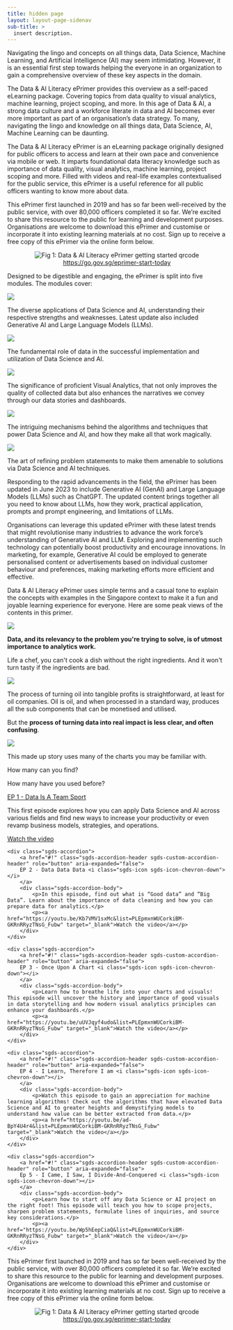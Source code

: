 ```yaml
---
title: hidden page
layout: layout-page-sidenav
sub-title: >
  insert description.
---
```


Navigating the lingo and concepts on all things data, Data Science, Machine Learning, and Artificial Intelligence (AI) may seem intimidating. However, it is an essential first step towards helping the everyone in an organization to gain a comprehensive overview of these key aspects in the domain.

The Data & AI Literacy ePrimer provides this overview as a self-paced eLearning package. Covering topics from data quality to visual analytics, machine learning, project scoping, and more. 
In this age of Data & AI, a strong data culture and a workforce literate in data and AI becomes ever more important as part of an organisation’s data strategy. To many, navigating the lingo and knowledge on all things data, Data Science, AI, Machine Learning can be daunting.

The Data & AI Literacy ePrimer is an eLearning package originally designed for public officers to access and learn at their own pace and convenience via mobile or web. It imparts foundational data literacy knowledge such as importance of data quality, visual analytics, machine learning, project scoping and more. Filled with videos and real-life examples contextualised for the public service, this ePrimer is a useful reference for all public officers wanting to know more about data.

This ePrimer first launched in 2019 and has so far been well-received by the public service, with over 80,000 officers completed it so far. We’re excited to share this resource to the public for learning and development purposes. Organisations are welcome to download this ePrimer and customise or incorporate it into existing learning materials at no cost. Sign up to receive a free copy of this ePrimer via the online form below. 

<figure style="text-align: center">
  <img
    src="/products/collections/data-science-and-artificial-intelligence/img/eprimer-start-today-qrcode.png" 
    alt="Fig 1: Data & AI Literacy ePrimer getting started qrcode"
  />
  <figcaption><a href="https://go.gov.sg/eprimer-start-today" target="_blank">https://go.gov.sg/eprimer-start-today</a></figcaption>
</figure>

Designed to be digestible and engaging, the ePrimer is split into five modules. The modules cover:

<div class="sgds-container">
	<div class="row is-multiline">
		<div class="col is-6-desktop is-12-tablet is-flex">
			<div class="sgds-card-no-border">
				<div class="sgds-card-content"">
				  <p><img src="/products/collections/data-science-and-artificial-intelligence/img/module-1.jpg" /></p>
				</div>
			</div>
		</div>
		<div class="col is-6-desktop is-12-tablet is-flex">
			<div class="sgds-card-no-border">
				<div class="sgds-card-content">
					<p>The diverse applications of Data Science and AI, understanding their respective strengths and weaknesses. Latest update also included Generative AI and Large Language Models (LLMs).</p>
				</div>
			</div>
		</div>
	</div>
</div>

<div class="sgds-container">
	<div class="row is-multiline">
		<div class="col is-6-desktop is-12-tablet is-flex">
			<div class="sgds-card-no-border">
				<div class="sgds-card-content"">
				  <p><img src="/products/collections/data-science-and-artificial-intelligence/img/module-2.jpg" /></p>
				</div>
			</div>
		</div>
		<div class="col is-6-desktop is-12-tablet is-flex">
			<div class="sgds-card-no-border">
				<div class="sgds-card-content">
					<p>The fundamental role of data in the successful implementation and utilization of Data Science and AI.</p>
				</div>
			</div>
		</div>
	</div>
</div>

<div class="sgds-container">
	<div class="row is-multiline">
		<div class="col is-6-desktop is-12-tablet is-flex">
			<div class="sgds-card-no-border">
				<div class="sgds-card-content"">
				  <p><img src="/products/collections/data-science-and-artificial-intelligence/img/module-3.jpg" /></p>
				</div>
			</div>
		</div>
		<div class="col is-6-desktop is-12-tablet is-flex">
			<div class="sgds-card-no-border">
				<div class="sgds-card-content">
					<p>The significance of proficient Visual Analytics, that not only improves the quality of collected data but also enhances the narratives we convey through our data stories and dashboards.</p>
				</div>
			</div>
		</div>
	</div>
</div>

<div class="sgds-container">
	<div class="row is-multiline">
		<div class="col is-6-desktop is-12-tablet is-flex">
			<div class="sgds-card-no-border">
				<div class="sgds-card-content"">
				  <p><img src="/products/collections/data-science-and-artificial-intelligence/img/module-4.jpg" /></p>
				</div>
			</div>
		</div>
		<div class="col is-6-desktop is-12-tablet is-flex">
			<div class="sgds-card-no-border">
				<div class="sgds-card-content">
					<p>The intriguing mechanisms behind the algorithms and techniques that power Data Science and AI, and how they make all that work magically.</p>
				</div>
			</div>
		</div>
	</div>
</div>

<div class="sgds-container">
	<div class="row is-multiline">
		<div class="col is-6-desktop is-12-tablet is-flex">
			<div class="sgds-card-no-border">
				<div class="sgds-card-content"">
				  <p><img src="/products/collections/data-science-and-artificial-intelligence/img/module-5.jpg" /></p>
				</div>
			</div>
		</div>
		<div class="col is-6-desktop is-12-tablet is-flex">
			<div class="sgds-card-no-border">
				<div class="sgds-card-content">
					<p>The art of refining problem statements to make them amenable to solutions via Data Science and AI techniques.</p>
				</div>
			</div>
		</div>
	</div>
</div>

Responding to the rapid advancements in the field, the ePrimer has been updated in June 2023 to include Generative AI (GenAI) and Large Language Models (LLMs) such as ChatGPT. The updated content brings together all you need to know about LLMs, how they work, practical application, prompts and prompt engineering, and limitations of LLMs.

Organisations can leverage this updated ePrimer with these latest trends that might revolutionise many industries to advance the work  force’s understanding of Generative AI and LLM. Exploring and implementing such technology can potentially boost productivity and encourage innovations. In marketing, for example, Generative AI could be employed to generate personalised content or advertisements based on individual customer behaviour and preferences, making marketing efforts more efficient and effective.

Data & AI Literacy ePrimer uses simple terms and a casual tone to explain the concepts with examples in the Singapore context to make it a fun and joyable learning experience for everyone. Here are some peak views of the contents in this primer.

<div class="sgds-container">
	<div class="row is-multiline">
		<div class="col is-6-desktop is-12-tablet is-flex">
			<div class="sgds-card-no-border">
				<div class="sgds-card-content"">
				  <p><img src="/products/collections/data-science-and-artificial-intelligence/img/module-2-2.jpg" /></p>
				</div>
			</div>
		</div>
		<div class="col is-6-desktop is-12-tablet is-flex">
			<div class="sgds-card-no-border">
				<div class="sgds-card-content">
					<p><b>Data, and its relevancy to the problem you're trying to solve, is of utmost importance to analytics work.</b></p>
					<p>Life a chef, you can't cook a dish without the right ingredients. And it won't turn tasty if the ingredients are bad.</p>
				</div>
			</div>
		</div>
	</div>
</div>

<div class="sgds-container">
	<div class="row is-multiline">
		<div class="col is-6-desktop is-12-tablet is-flex">
			<div class="sgds-card-no-border">
				<div class="sgds-card-content"">
				  <p><img src="/products/collections/data-science-and-artificial-intelligence/img/module-1-2.jpg" /></p>
				</div>
			</div>
		</div>
		<div class="col is-6-desktop is-12-tablet is-flex">
			<div class="sgds-card-no-border">
				<div class="sgds-card-content">
					<p>The process of turning oil into tangible profits is straightforward, at least for oil companies. Oil is oil, and when processed in a standard way, produces all the sub components that can be monetised and utilised.</p>
					<p>But the <b>process of turning data into real impact is less clear, and often confusing</b>.</p>
				</div>
			</div>
		</div>
	</div>
</div>

<div class="sgds-container">
	<div class="row is-multiline">
		<div class="col is-6-desktop is-12-tablet is-flex">
			<div class="sgds-card-no-border">
				<div class="sgds-card-content"">
				  <p><img src="/products/collections/data-science-and-artificial-intelligence/img/module-3-2.jpg" /></p>
				</div>
			</div>
		</div>
		<div class="col is-6-desktop is-12-tablet is-flex">
			<div class="sgds-card-no-border">
				<div class="sgds-card-content">
					<p>This made up story uses many of the charts you may be familiar with.</p>
					<p>How many can you find?</p>
					<p>How many have you used before?</p>
				</div>
			</div>
		</div>
	</div>
</div>

<div class="sgds-accordion-set">
	<div class="sgds-accordion">
		<a href="#!" class="sgds-accordion-header sgds-custom-accordion-header" role="button" aria-expanded="true">
		EP 1 - Data Is A Team Sport <i class="sgds-icon sgds-icon-chevron-down"></i>
		</a>
		<div class="sgds-accordion-body">
			<p>This first episode explores how you can apply Data Science and AI across various fields and find new ways to increase your productivity or even revamp business models, strategies, and operations.</p>
			<p><a href="https://youtu.be/l1P90MGsBcQ&list=PLEpmxnWUCorkiBM-GKRnRRyzTNsG_Fubw" target="_blank">Watch the video</a></p>
		</div>
	</div>
	
	<div class="sgds-accordion">
		<a href="#!" class="sgds-accordion-header sgds-custom-accordion-header" role="button" aria-expanded="false">
		EP 2 - Data Data Data <i class="sgds-icon sgds-icon-chevron-down"></i>
		</a>
		<div class="sgds-accordion-body">
			<p>In this episode, find out what is “Good data” and “Big Data”. Learn about the importance of data cleaning and how you can prepare data for analytics.</p>
			<p><a href="https://youtu.be/Kb7VMV1sxMc&list=PLEpmxnWUCorkiBM-GKRnRRyzTNsG_Fubw" target="_blank">Watch the video</a></p>
		</div>
	</div>
	
	<div class="sgds-accordion">
		<a href="#!" class="sgds-accordion-header sgds-custom-accordion-header" role="button" aria-expanded="false">
		EP 3 - Once Upon A Chart <i class="sgds-icon sgds-icon-chevron-down"></i>
		</a>
		<div class="sgds-accordion-body">
			<p>Learn how to breathe life into your charts and visuals! This episode will uncover the history and importance of good visuals in data storytelling and how modern visual analytics principles can enhance your dashboards.</p>
			<p><a href="https://youtu.be/uUVJqyf4udo&list=PLEpmxnWUCorkiBM-GKRnRRyzTNsG_Fubw" target="_blank">Watch the video</a></p>
		</div>
	</div>
	
	<div class="sgds-accordion">
		<a href="#!" class="sgds-accordion-header sgds-custom-accordion-header" role="button" aria-expanded="false">
		EP 4 - I Learn, Therefore I am <i class="sgds-icon sgds-icon-chevron-down"></i>
		</a>
		<div class="sgds-accordion-body">
			<p>Watch this episode to gain an appreciation for machine learning algorithms! Check out the algorithms that have elevated Data Science and AI to greater heights and demystifying models to understand how value can be better extracted from data.</p>
			<p><a href="https://youtu.be/ad-BpY4U4r4&list=PLEpmxnWUCorkiBM-GKRnRRyzTNsG_Fubw" target="_blank">Watch the video</a></p>
		</div>
	</div>
	
	<div class="sgds-accordion">
		<a href="#!" class="sgds-accordion-header sgds-custom-accordion-header" role="button" aria-expanded="false">
		Ep 5 - I Came, I Saw, I Divide-And-Conquered <i class="sgds-icon sgds-icon-chevron-down"></i>
		</a>
		<div class="sgds-accordion-body">
			<p>Learn how to start off any Data Science or AI project on the right foot! This episode will teach you how to scope projects, sharpen problem statements, formulate lines of inquiries, and source key considerations.</p>
			<p><a href="https://youtu.be/Wp5hEepCiaQ&list=PLEpmxnWUCorkiBM-GKRnRRyzTNsG_Fubw" target="_blank">Watch the video</a></p>
		</div>
	</div>
</div>

This ePrimer first launched in 2019 and has so far been well-received by the public service, with over 80,000 officers completed it so far. We’re excited to share this resource to the public for learning and development purposes. Organisations are welcome to download this ePrimer and customise or incorporate it into existing learning materials at no cost. Sign up to receive a free copy of this ePrimer via the online form below. 

<figure style="text-align: center">
  <img
    src="/products/collections/data-science-and-artificial-intelligence/img/eprimer-start-today-qrcode.png" 
    alt="Fig 1: Data & AI Literacy ePrimer getting started qrcode"
  />
  <figcaption><a href="https://go.gov.sg/eprimer-start-today" target="_blank">https://go.gov.sg/eprimer-start-today</a></figcaption>
</figure>